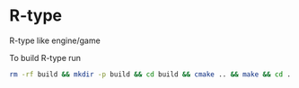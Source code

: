# R-type
R-type like engine/game

To build R-type run
```bash
rm -rf build && mkdir -p build && cd build && cmake .. && make && cd ..
```
